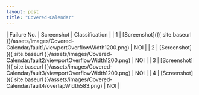```yaml
---
layout: post
title: "Covered-Calendar"
---
```

| Failure No. | Screenshot | Classification |
| 1 | [Screenshot]({{ site.baseurl }}/assets/images/Covered-Calendar/fault1/viewportOverflowWidth1200.png) | NOI |
| 2 | [Screenshot]({{ site.baseurl }}/assets/images/Covered-Calendar/fault2/viewportOverflowWidth1200.png) | NOI |
| 3 | [Screenshot]({{ site.baseurl }}/assets/images/Covered-Calendar/fault3/viewportOverflowWidth1200.png) | NOI |
| 4 | [Screenshot]({{ site.baseurl }}/assets/images/Covered-Calendar/fault4/overlapWidth583.png) | NOI |
